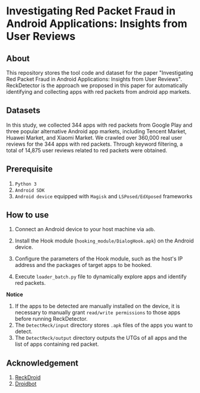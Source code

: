 # Investigating Red Packet Fraud in Android Applications: Insights from User Reviews

## About
This repository stores the tool code and dataset for the paper "Investigating Red Packet Fraud in Android Applications: Insights from User Reviews".
ReckDetector is the approach we proposed in this paper for automatically identifying and collecting apps with red packets from android app markets. 

## Datasets
In this study, we collected 344 apps with red packets from Google Play and three popular alternative Android app markets, including Tencent Market, Huawei Market, and Xiaomi Market.
We crawled over 360,000 real user reviews for the 344 apps with red packets.
Through keyword filtering, a total of 14,875 user reviews related to red packets were obtained.

## Prerequisite

1. `Python 3` 
2. `Android SDK`
3. `Android device` equipped with `Magisk` and `LSPosed/EdXposed` frameworks


## How to use

1. Connect an Android device to your host machine via `adb`.

2. Install the Hook module (`hooking_module/DialogHook.apk`) on the Android device.

3. Configure the parameters of the Hook module, such as the host's IP address and the packages of target apps to be hooked.

4. Execute `loader_batch.py` file to dynamically explore apps and identify red packets.


**Notice**
1. If the apps to be detected are manually installed on the device, it is necessary to manually grant `read/write permissions` to those apps before running ReckDetector.
2. The `DetectReck/input` directory stores `.apk` files of the apps you want to detect.
3. The `DetectReck/output` directory outputs the UTGs of all apps and the list of apps containing red packet.

## Acknowledgement

1. [ReckDroid](https://github.com/FraudDetector/ReckDroid)
2. [Droidbot](https://github.com/honeynet/droidbot)